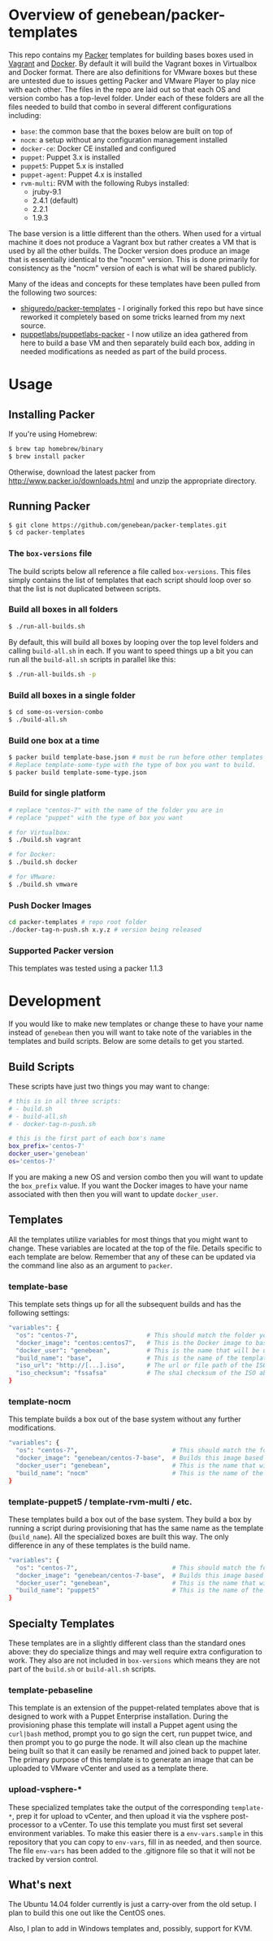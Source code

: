 # Overview of genebean/packer-templates

This repo contains my [Packer][packer] templates for building bases boxes used
in [Vagrant][vagrant] and [Docker][docker]. By default it will build the Vagrant
boxes in Virtualbox and Docker format. There are also definitions for VMware boxes
but these are untested due to issues getting Packer and VMware Player to play
nice with each other. The files in the repo are laid out
so that each OS and version combo has a top-level folder. Under each of these
folders are all the files needed to build that combo in several different
configurations including:
- `base`: the common base that the boxes below are built on top of
- `nocm`: a setup without any configuration management installed
- `docker-ce`: Docker CE installed and configured
- `puppet`: Puppet 3.x is installed
- `puppet5`: Puppet 5.x is installed
- `puppet-agent`: Puppet 4.x is installed
- `rvm-multi`: RVM with the following Rubys installed:
  - jruby-9.1
  - 2.4.1 (default)
  - 2.2.1
  - 1.9.3

The base version is a little different than the others. When used for a
virtual machine it does not produce a Vagrant box but rather creates a
VM that is used by all the other builds. The Docker version does produce
an image that is essentially identical to the "nocm" version. This is
done primarily for consistency as the "nocm" version of each is what
will be shared publicly.

Many of the ideas and concepts for these templates have been pulled
from the following two sources:
- [shiguredo/packer-templates][shiguredo/packer-templates] -
  I originally forked this repo but have since reworked it completely based on
  some tricks learned from my next source.
- [puppetlabs/puppetlabs-packer][puppetlabs/puppetlabs-packer] -
  I now utilize an idea gathered from here to build a base VM and then
  separately build each box, adding in needed modifications as needed as part of
  the build process.


# Usage

## Installing Packer

If you're using Homebrew:

```bash
$ brew tap homebrew/binary
$ brew install packer
```

Otherwise, download the latest packer from http://www.packer.io/downloads.html
and unzip the appropriate directory.


## Running Packer

```bash
$ git clone https://github.com/genebean/packer-templates.git
$ cd packer-templates
```

### The `box-versions` file

The build scripts below all reference a file called `box-versions`. This files
simply contains the list of templates that each script should loop over so that
the list is not duplicated between scripts.

### Build all boxes in all folders

```bash
$ ./run-all-builds.sh
```

By default, this will build all boxes by looping over the top
level folders and calling `build-all.sh` in each. If you want
to speed things up a bit you can run all the `build-all.sh`
scripts in parallel like this:

```bash
$ ./run-all-builds.sh -p
```


### Build all boxes in a single folder

```bash
$ cd some-os-version-combo
$ ./build-all.sh
```

### Build one box at a time

```bash
$ packer build template-base.json # must be run before other templates
# Replace template-some-type with the type of box you want to build.
$ packer build template-some-type.json
```

### Build for single platform

```bash
# replace "centos-7" with the name of the folder you are in
# replace "puppet" with the type of box you want

# for Virtualbox:
$ ./build.sh vagrant

# for Docker:
$ ./build.sh docker

# for VMware:
$ ./build.sh vmware
```

### Push Docker Images

```bash
cd packer-templates # repo root folder
./docker-tag-n-push.sh x.y.z # version being released
```


### Supported Packer version

This templates was tested using a packer 1.1.3


# Development

If you would like to make new templates or change these to have your name
instead of `genebean` then you will want to take note of the variables
in the templates and build scripts. Below are some details to get you
started.

## Build Scripts

These scripts have just two things you may want to change:

```bash
# this is in all three scripts:
# - build.sh
# - build-all.sh
# - docker-tag-n-push.sh

# this is the first part of each box's name
box_prefix='centos-7'
docker_user='genebean'
os='centos-7'
```

If you are making a new OS and version combo then you will  want to update
the `box_prefix` value. If you want the Docker images to have your name
associated with then then you will want to update `docker_user`.

## Templates

All the templates utilize variables for most things that you might want
to change. These variables are located at the top of the file. Details
specific to each template are below. Remember that any of these can be
updated via the command line also as an argument to `packer`.

### template-base

This template sets things up for all the subsequent builds and has the
following settings:

```bash
"variables": {
  "os": "centos-7",                   # This should match the folder you are in
  "docker_image": "centos:centos7",   # This is the Docker image to base your images on
  "docker_user": "genebean",          # This is the name that will be used when exporting the Docker image
  "build_name": "base",               # This is the name of the template you are in
  "iso_url": "http://[...].iso",      # The url or file path of the ISO to use
  "iso_checksum": "fssafsa"           # The sha1 checksum of the ISO above
}
```

### template-nocm

This template builds a box out of the base system without any further
modifications.

```bash
"variables": {
  "os": "centos-7",                          # This should match the folder you are in
  "docker_image": "genebean/centos-7-base",  # Builds this image based on the base one
  "docker_user": "genebean",                 # This is the name that will be used when exporting the Docker image
  "build_name": "nocm"                       # This is the name of the template you are in
}
```

### template-puppet5 / template-rvm-multi / etc.

These templates build a box out of the base system. They build a box
by running a script during provisioning that has the same name as
the template (`build_name`). All the specialized boxes are built
this way. The only difference in any of these templates is the build
name.

```bash
"variables": {
  "os": "centos-7",                          # This should match the folder you are in
  "docker_image": "genebean/centos-7-base",  # Builds this image based on the base one
  "docker_user": "genebean",                 # This is the name that will be used when exporting the Docker image
  "build_name": "puppet5"                    # This is the name of the template you are in
}
```


## Specialty Templates

These templates are in a slightly different class than the standard ones above:
they do specialize things and may well require extra configuration to work.
They also are not included in `box-versions` which means they are not part of
the `build.sh` or `build-all.sh` scripts.

### template-pebaseline

This template is an extension of the puppet-related templates above that is
designed to work with a Puppet Enterprise installation. During the provisioning
phase this template will install a Puppet agent using the `curl|bash` method,
prompt you to go sign the cert, run puppet twice, and then prompt you to go
purge the node. It will also clean up the machine being built so that it can
easily be renamed and joined back to puppet later. The primary purpose of this
template is to generate an image that can be uploaded to VMware vCenter and used
as a template there.

### upload-vsphere-*

These specialized templates take the output of the corresponding `template-*`,
prep it for upload to vCenter, and then upload it via the vsphere post-processor
to a vCenter. To use this template you must first set several environment
variables. To make this easier there is a `env-vars.sample` in this repository
that you can copy to `env-vars`, fill in as needed, and then source. The file
`env-vars` has been added to the .gitignore file so that it will not be tracked
by version control.


## What's next

The Ubuntu 14.04 folder currently is just a carry-over from the old setup. I
plan to build this one out like the CentOS ones.

Also, I plan to add in Windows templates and, possibly, support for KVM.


[docker]: https://www.docker.com
[shiguredo/packer-templates]: https://github.com/shiguredo/packer-templates
[packer]: https://packer.io
[puppetlabs/puppetlabs-packer]: https://github.com/puppetlabs/puppetlabs-packer
[vagrant]: https://www.vagrantup.com
